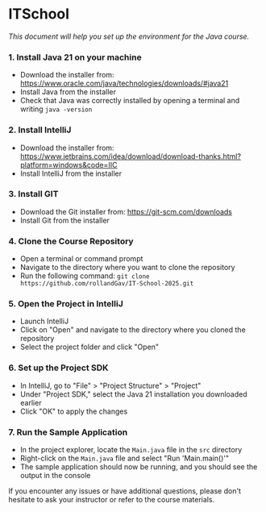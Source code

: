# ITSchool

*This document will help you set up the environment for the Java course.*

### 1. Install Java 21 on your machine
- Download the installer from: https://www.oracle.com/java/technologies/downloads/#java21
- Install Java from the installer
- Check that Java was correctly installed by opening a terminal and writing `java -version`

### 2. Install IntelliJ
- Download the installer from: https://www.jetbrains.com/idea/download/download-thanks.html?platform=windows&code=IIC
- Install IntelliJ from the installer

### 3. Install GIT
- Download the Git installer from: https://git-scm.com/downloads
- Install Git from the installer

### 4. Clone the Course Repository
- Open a terminal or command prompt
- Navigate to the directory where you want to clone the repository
- Run the following command: `git clone https://github.com/rollandGav/IT-School-2025.git`

### 5. Open the Project in IntelliJ
- Launch IntelliJ
- Click on "Open" and navigate to the directory where you cloned the repository
- Select the project folder and click "Open"

### 6. Set up the Project SDK
- In IntelliJ, go to "File" > "Project Structure" > "Project"
- Under "Project SDK," select the Java 21 installation you downloaded earlier
- Click "OK" to apply the changes

### 7. Run the Sample Application
- In the project explorer, locate the `Main.java` file in the `src` directory
- Right-click on the `Main.java` file and select "Run 'Main.main()'"
- The sample application should now be running, and you should see the output in the console

If you encounter any issues or have additional questions, please don't hesitate to ask your instructor or refer to the course materials.